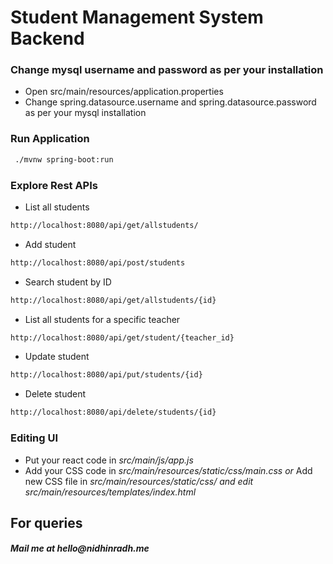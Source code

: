 # Student Management System Backend

### Change mysql username and password as per your installation

  - Open src/main/resources/application.properties
  - Change spring.datasource.username and spring.datasource.password as per your mysql installation

### Run Application

```sh
 ./mvnw spring-boot:run
```
### Explore Rest APIs
- List all students
```sh
http://localhost:8080/api/get/allstudents/
```
- Add student
```sh
http://localhost:8080/api/post/students
```
- Search student by ID
```sh
http://localhost:8080/api/get/allstudents/{id}
```
- List all students for a specific teacher
```sh
http://localhost:8080/api/get/student/{teacher_id}
```
- Update student
```sh
http://localhost:8080/api/put/students/{id}
```
- Delete student
```sh
http://localhost:8080/api/delete/students/{id}
```

### Editing UI
- Put your react code in _src/main/js/app.js_
- Add your CSS code in _src/main/resources/static/css/main.css_
_or_ Add new CSS file in _src/main/resources/static/css/ and edit src/main/resources/templates/index.html_

## For queries
##### Mail me at _hello@nidhinradh.me_
